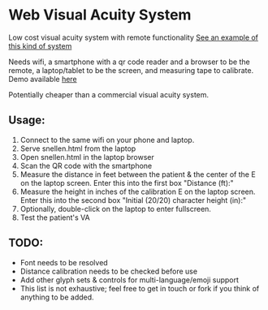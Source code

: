 # Web Visual Acuity System
Low cost visual acuity system with remote functionality [See an example of this kind of system](https://acuitypro.com/)

Needs wifi, a smartphone with a qr code reader and a browser to be the remote, a laptop/tablet to be the screen, and measuring tape to calibrate. Demo available [here](https://sidlim.github.io/snellen)

Potentially cheaper than a commercial visual acuity system.

## Usage:
1) Connect to the same wifi on your phone and laptop.
2) Serve snellen.html from the laptop
3) Open snellen.html in the laptop browser
4) Scan the QR code with the smartphone
5) Measure the distance in feet between the patient & the center of the E on the laptop screen. Enter this into the first box "Distance (ft):"
6) Measure the height in inches of the calibration E on the laptop screen. Enter this into the second box "Initial (20/20) character height (in):"
7) Optionally, double-click on the laptop to enter fullscreen.
8) Test the patient's VA

## TODO:
- Font needs to be resolved
- Distance calibration needs to be checked before use
- Add other glyph sets & controls for multi-language/emoji support
- This list is not exhaustive; feel free to get in touch or fork if you think of anything to be added.
